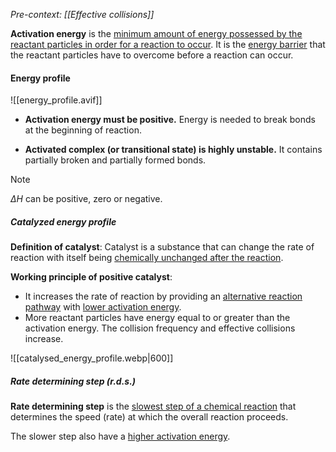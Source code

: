 *Pre-context: [[Effective collisions]]*

**Activation energy** is the <u>minimum amount of energy possessed by the reactant particles in order for a reaction to occur</u>. It is the <u>energy barrier</u> that the reactant particles have to overcome before a reaction can occur.

#### Energy profile
![[energy_profile.avif]]

- **Activation energy must be positive.**
  Energy is needed to break bonds at the beginning of reaction.

- **Activated complex (or transitional state) is highly unstable.**
  It contains partially broken and partially formed bonds.

> [!note]
> $\Delta H$ can be positive, zero or negative.

##### Catalyzed energy profile
**Definition of catalyst**:
Catalyst is a substance that can change the rate of reaction with itself being <u>chemically unchanged after the reaction</u>.

**Working principle of positive catalyst**:
- It increases the rate of reaction by providing an <u>alternative reaction pathway</u> with <u>lower activation energy</u>.
- More reactant particles have energy equal to or greater than the activation energy. The collision frequency and effective collisions increase.

![[catalysed_energy_profile.webp|600]]

##### Rate determining step (r.d.s.)
**Rate determining step** is the <u>slowest step of a chemical reaction</u> that determines the speed (rate) at which the overall reaction proceeds.

The slower step also have a <u>higher activation energy</u>.
